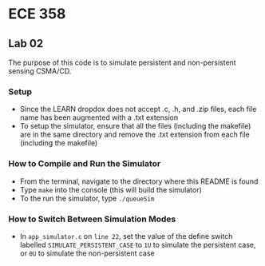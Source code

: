 # ECE 358
## Lab 02

The purpose of this code is to simulate persistent and non-persistent sensing CSMA/CD.

### Setup
- Since the LEARN dropdox does not accept .c, .h, and .zip files, each file name has been augmented with a .txt extension
- To setup the simulator, ensure that all the files (including the makefile) are in the same directory and remove the .txt
  extension from each file (including the makefile)

### How to Compile and Run the Simulator
- From the terminal, navigate to the directory where this README is found
- Type `make` into the console (this will build the simulator)
- To the run the simulator, type `./queueSim`

### How to Switch Between Simulation Modes
- In `app_simulator.c` on `line 22`, set the value of the define switch labelled `SIMULATE_PERSISTENT_CASE`
  to `1U` to simulate the persistent case, or `0U` to simulate the non-persistent case

